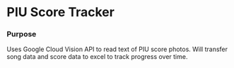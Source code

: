 # PIU Score Tracker
 
### Purpose
Uses Google Cloud Vision API to read text of PIU score photos. Will transfer song data and score data to excel to track progress over time. 
